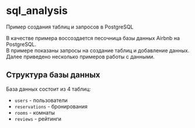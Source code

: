 # sql_analysis  
Пример создания таблиц и запросов в PostgreSQL  

В качестве примера воссоздается песочница базы данных Airbnb на PostgreSQL.  
В примере показаны запросы на создание таблиц и добавление данных.  
Далее приведено несколько примеров работы с данными.

## Структура базы данных

База данных состоит из 4 таблиц:  
- `users` - пользователи  
- `reservations` - бронирования  
- `rooms` - комнаты  
- `reviews` - рейтинги  
